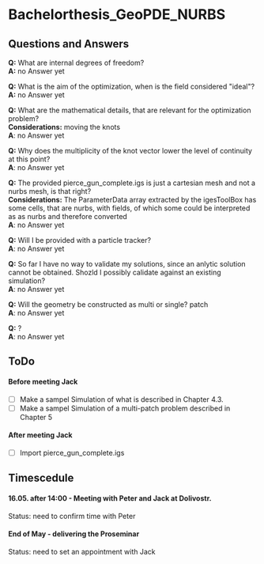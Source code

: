 # Bachelorthesis_GeoPDE_NURBS

## Questions and Answers

**Q:** What are internal degrees of freedom?<br/>
**A:** no Answer yet

**Q:** What is the aim of the optimization, when is the field considered "ideal"?<br/>
**A:** no Answer yet

**Q:** What are the mathematical details, that are relevant for the optimization problem?<br/>
**Considerations:** moving the knots<br/>
**A**: no Answer yet

**Q:** Why does the multiplicity of the knot vector lower the level of continuity at this point?<br/>
**A**: no Answer yet

**Q:** The provided pierce_gun_complete.igs is just a cartesian mesh and not a nurbs mesh, is that right?<br/>
**Considerations:** The ParameterData array extracted by the igesToolBox has some cells, that are nurbs, with fields, of which some could be interpreted as as nurbs and therefore converted<br/>
**A**: no Answer yet

**Q:** Will I be provided with a particle tracker?<br/>
**A**: no Answer yet

**Q:** So far I have no way to validate my solutions, since an anlytic solution cannot be obtained. Shozld I possibly calidate against an existing simulation?<br/>
**A**: no Answer yet

**Q:** Will the geometry be constructed as multi  or single? patch<br/>
**A**: no Answer yet

**Q:** ?<br/>
**A**: no Answer yet

## ToDo

####  Before meeting Jack
- [ ] Make a sampel Simulation of what is described in Chapter 4.3. 
- [ ] Make a sampel Simulation of a multi-patch problem described in Chapter 5 
####  After meeting Jack
- [ ] Import pierce_gun_complete.igs 

## Timescedule

#### 16.05. after 14:00 - Meeting with Peter and Jack at Dolivostr. 
Status: need to confirm time with Peter

#### End of May - delivering the Proseminar
Status: need to set an appointment with Jack

